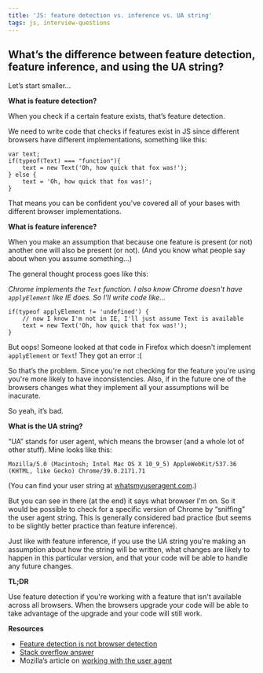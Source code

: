 ```yaml
---
title: 'JS: feature detection vs. inference vs. UA string'
tags: js, interview-questions
---
```


## What’s the difference between feature detection, feature inference, and using the UA string?

Let’s start smaller...

**What is feature detection?**

When you check if a certain feature exists, that’s feature detection.

We need to write code that checks if features exist in JS since different browsers have different implementations, something like this:

```
var text;
if(typeof(Text) === "function"){
    text = new Text('Oh, how quick that fox was!');
} else {
    text = 'Oh, how quick that fox was!';
}
```

That means you can be confident you've covered all of your bases with different browser implementations.

**What is feature inference?**

When you make an assumption that because one feature is present (or not) another one will also be present (or not). (And you know what people say about when you assume something...)

The general thought process goes like this:

*Chrome implements the `Text` function. I also know Chrome doesn't have `applyElement` like IE does. So I'll write code like...*

```
if(typeof applyElement != 'undefined') {
    // now I know I'm not in IE, I'll just assume Text is available
    text = new Text('Oh, how quick that fox was!');
}
```

But oops! Someone looked at that code in Firefox which doesn't implement `applyElement` or `Text`! They got an error :(

So that’s the problem. Since you're not checking for the feature you're using you're more likely to have inconsistencies. Also, if in the future one of the browsers changes what they implement all your assumptions will be inacurate.

So yeah, it’s bad.

**What is the UA string?**

“UA” stands for user agent, which means the browser (and a whole lot of other stuff). Mine looks like this:

```
Mozilla/5.0 (Macintosh; Intel Mac OS X 10_9_5) AppleWebKit/537.36 (KHTML, like Gecko) Chrome/39.0.2171.71
```

(You can find your user string at [whatsmyuseragent.com](http://whatsmyuseragent.com/).)

But you can see in there (at the end) it says what browser I'm on. So it would be possible to check for a specific version of Chrome by “sniffing” the user agent string. This is generally considered bad practice (but seems to be slightly better practice than feature inference).

Just like with feature inference, if you use the UA string you're making an assumption about how the string will be written, what changes are likely to happen in this particular version, and that your code will be able to handle any future changes.

**TL;DR**

Use feature detection if you're working with a feature that isn't available across all browsers. When the browsers upgrade your code will be able to take advantage of the upgrade and your code will still work.

**Resources**

* [Feature detection is not browser detection](http://www.nczonline.net/blog/2009/12/29/feature-detection-is-not-browser-detection/)
* [Stack overflow answer](http://stackoverflow.com/a/20105161/863846)
* Mozilla’s article on [working with the user agent](https://developer.mozilla.org/en-US/docs/Browser_detection_using_the_user_agent)